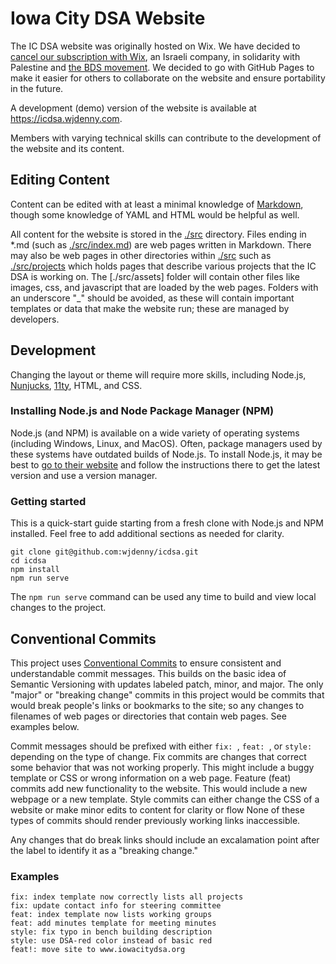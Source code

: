 # Iowa City DSA Website

The IC DSA website was originally hosted on Wix. We have decided to [cancel our subscription with Wix](https://boycottwix.org/), an Israeli company, in solidarity with Palestine and [the BDS movement](https://bdsmovement.net/). We decided to go with GitHub Pages to make it easier for others to collaborate on the website and ensure portability in the future.

A development (demo) version of the website is available at <https://icdsa.wjdenny.com>.

Members with varying technical skills can contribute to the development of the website and its content. 


## Editing Content
Content can be edited with at least a minimal knowledge of [Markdown](https://www.markdownguide.org/basic-syntax/), though some knowledge of YAML and HTML would be helpful as well.

All content for the website is stored in the [./src](./src) directory. Files ending in *.md (such as [./src/index.md](./src/index.md)) are web pages written in Markdown. There may also be web pages in other directories within [./src](./src) such as [./src/projects](./src/projects) which holds pages that describe various projects that the IC DSA is working on. The [./src/assets] folder will contain other files like images, css, and javascript that are loaded by the web pages. Folders with an underscore "_" should be avoided, as these will contain important templates or data that make the website run; these are managed by developers.

## Development
Changing the layout or theme will require more skills, including Node.js, [Nunjucks](https://mozilla.github.io/nunjucks/), [11ty](https://www.11ty.dev/), HTML, and CSS.

### Installing Node.js and Node Package Manager (NPM)
Node.js (and NPM) is available on a wide variety of operating systems (including Windows, Linux, and MacOS). Often, package managers used by these systems have outdated builds of Node.js. To install Node.js, it may be best to [go to their website](https://nodejs.org/en/download/package-manager) and follow the instructions there to get the latest version and use a version manager.

### Getting started
This is a quick-start guide starting from a fresh clone with Node.js and NPM installed. Feel free to add additional sections as needed for clarity.

```
git clone git@github.com:wjdenny/icdsa.git
cd icdsa
npm install
npm run serve
```

The `npm run serve` command can be used any time to build and view local changes to the project.

## Conventional Commits
This project uses [Conventional Commits](https://www.conventionalcommits.org/en/v1.0.0/#summary) to ensure consistent and understandable commit messages. This builds on the basic idea of Semantic Versioning with updates labeled patch, minor, and major. The only "major" or "breaking change" commits in this project would be commits that would break people's links or bookmarks to the site; so any changes to filenames of web pages or directories that contain web pages. See examples below.

Commit messages should be prefixed with either `fix: `, `feat: `, or `style: ` depending on the type of change. Fix commits are changes that correct some behavior that was not working properly. This might include a buggy template or CSS or wrong information on a web page. Feature (feat) commits add new functionality to the website. This would include a new webpage or a new template. Style commits can either change the CSS of a website or make minor edits to content for clarity or flow None of these types of commits should render previously working links inaccessible. 

Any changes that do break links should include an excalamation point after the label to identify it as a "breaking change." 

### Examples
```
fix: index template now correctly lists all projects
fix: update contact info for steering committee
feat: index template now lists working groups
feat: add minutes template for meeting minutes
style: fix typo in bench building description
style: use DSA-red color instead of basic red
feat!: move site to www.iowacitydsa.org
```
